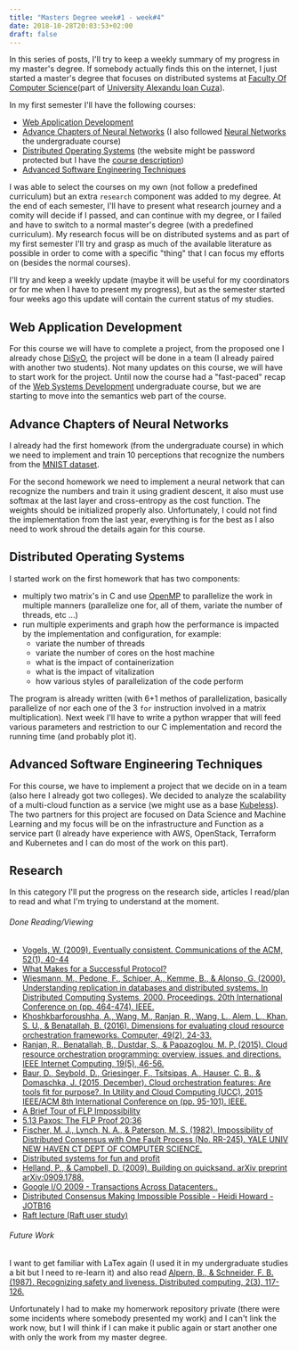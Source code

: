 ```yaml
---
title: "Masters Degree week#1 - week#4"
date: 2018-10-28T20:03:53+02:00
draft: false
---
```


In this series of posts, I'll try to keep a weekly summary of my progress in my master's degree.
If somebody actually finds this on the internet, I just started a master's degree that focuses on distributed systems at [Faculty Of Computer Science][info-iasi](part of [University Alexandu Ioan Cuza][uaic]).

In my first semester I'll have the following courses:

- [Web Application Development][wad]
- [Advance Chapters of Neural Networks][acnn] (I also followed [Neural Networks][nn] the undergraduate course)
- [Distributed Operating Systems][sod] (the website might be password protected but I have the [course description][sod-cd])
- [Advanced Software Engineering Techniques][aset]

I was able to select the courses on my own (not follow a predefined curriculum) but an extra `research` component was added to my degree.
At the end of each semester, I'll have to present what research journey and a comity will decide if I passed, and can continue with my degree, or I
failed and have to switch to a normal master's degree (with a predefined curriculum). My research focus will be on distributed systems and as part of my
first semester I'll try and grasp as much of the available literature as possible in order to come with a specific "thing" that I can focus my efforts on (besides the normal courses).


I'll try and keep a weekly update (maybe it will be useful for my coordinators or for me when I have to present my progress), but as the semester started four weeks ago this update will contain the current status of my studies.


## Web Application Development

For this course we will have to complete a project, from the proposed one I already chose [DiSyO][distyo], the project will be done in a team (I already paired with another two students). Not many updates on this course, we will have to start work for the project. Until now the course had a "fast-paced" recap of the [Web Systems Development][web] undergraduate course, but we are starting to move into the semantics web part of the course.

## Advance Chapters of Neural Networks

I already had the first homework (from the undergraduate course) in which we need to implement and train 
10 perceptions that recognize the numbers from the [MNIST dataset][MNIST].

For the second homework we need to implement a neural network that can recognize the numbers and train it using
gradient descent, it also must use softmax at the last layer and cross-entropy as the cost function. The weights should be
initialized properly also. Unfortunately, I could not find the implementation from the last year, everything is for the best as I also need
to work shroud the details again for this course.

## Distributed Operating Systems

I started work on the first homework that has two components:

- multiply two matrix's in C and use [OpenMP][openmp] to parallelize the work in multiple manners (parallelize one for, all of them, variate the number of threads, etc ...)
- run multiple experiments and graph how the performance is impacted by the implementation and configuration, for example:
  * variate the number of threads
  * variate the number of cores on the host machine
  * what is the impact of containerization
  * what is the impact of vitalization
  * how various styles of parallelization of the code perform

The program is already written (with 6+1 methos of parallelization, basically parallelize of nor each one of the 3 `for` instruction involved in a matrix multiplication).
Next week I'll have to write a python wrapper that will feed various parameters and restriction to our C implementation and record the running time (and probably plot it).


## Advanced Software Engineering Techniques

For this course, we have to implement a project that we decide on in a team (also here I already got two colleges). We decided to analyze the scalability of a multi-cloud function as a service (we might use as a base [Kubeless][kubeless]). The two partners for this project are focused on Data Science and Machine Learning and my focus will be on the infrastructure and Function as a service part (I already have experience with AWS, OpenStack, Terraform and Kubernetes and I can do most of the work on this part).


## Research

In this category I'll put the progress on the research side, articles I read/plan to read and what I'm trying to understand at the moment.


###### Done Reading/Viewing

- [Vogels, W. (2009). Eventually consistent. Communications of the ACM, 52(1), 40-44](http://citeseerx.ist.psu.edu/viewdoc/download?doi=10.1.1.187.8545&rep=rep1&type=pdf)
- [What Makes for a Successful Protocol?](https://tools.ietf.org/html/rfc5218)
- [Wiesmann, M., Pedone, F., Schiper, A., Kemme, B., & Alonso, G. (2000). Understanding replication in databases and distributed systems. In Distributed Computing Systems, 2000. Proceedings. 20th International Conference on (pp. 464-474). IEEE.](https://infoscience.epfl.ch/record/52326/files/IC_TECH_REPORT_199935.pdf)
- [Khoshkbarforoushha, A., Wang, M., Ranjan, R., Wang, L., Alem, L., Khan, S. U., & Benatallah, B. (2016). Dimensions for evaluating cloud resource orchestration frameworks. Computer, 49(2), 24-33.](http://dlib.scu.ac.ir/bitstream/Hannan/168669/1/7404193.pdf)
- [Ranjan, R., Benatallah, B., Dustdar, S., & Papazoglou, M. P. (2015). Cloud resource orchestration programming: overview, issues, and directions. IEEE Internet Computing, 19(5), 46-56.
](http://www.infosys.tuwien.ac.at/staff/sd/papers/Zeitschriftenartikel%202015%20S.%20Dustdar%20Cloud%20Resource.pdf)
- [Baur, D., Seybold, D., Griesinger, F., Tsitsipas, A., Hauser, C. B., & Domaschka, J. (2015, December). Cloud orchestration features: Are tools fit for purpose?. In Utility and Cloud Computing (UCC), 2015 IEEE/ACM 8th International Conference on (pp. 95-101). IEEE.](https://www.researchgate.net/profile/Athanasios_Tsitsipas/publication/290429973_Cloud_Orchestration_Features_Are_Tools_Fit_for_Purpose/links/58c0367b92851cbfd30bbfd3/Cloud-Orchestration-Features-Are-Tools-Fit-for-Purpose.pdf)
- [A Brief Tour of FLP Impossibility](https://www.the-paper-trail.org/post/2008-08-13-a-brief-tour-of-flp-impossibility/)
- [5.13 Paxos: The FLP Proof 20:36](https://www.youtube.com/watch?v=r6DZH7ETG5M)
- [Fischer, M. J., Lynch, N. A., & Paterson, M. S. (1982). Impossibility of Distributed Consensus with One Fault Process (No. RR-245). YALE UNIV NEW HAVEN CT DEPT OF COMPUTER SCIENCE.](http://www.dtic.mil/dtic/tr/fulltext/u2/a120161.pdf) 
- [Distributed systems for fun and profit](http://book.mixu.net/distsys/)
- [Helland, P., & Campbell, D. (2009). Building on quicksand. arXiv preprint arXiv:0909.1788.](https://arxiv.org/pdf/0909.1788.pdf)
- [Google I/O 2009 - Transactions Across Datacenters..](https://www.youtube.com/watch?v=srOgpXECblk)
- [Distributed Consensus Making Impossible Possible - Heidi Howard - JOTB16](https://www.youtube.com/watch?v=XUQJvMALfUA)
- [Raft lecture (Raft user study)](https://www.youtube.com/watch?v=YbZ3zDzDnrw)

###### Future Work
I want to get familiar with LaTex again (I used it in my undergraduate studies a bit but I need to re-learn it) and also read [Alpern, B., & Schneider, F. B. (1987). Recognizing safety and liveness. Distributed computing, 2(3), 117-126.](https://ecommons.cornell.edu/bitstream/handle/1813/6567/86-727.pdf?sequence=1)



Unfortunately I had to make my homerwork repository private (there were some incidents where somebody presented my work) and I can't link the work now, but I will think if I can make it public again or start another one with only the work from my master degree.


[info-iasi]: https://www.info.uaic.ro/bin/Main/
[uaic]: http://www.uaic.ro/
[wad]: https://profs.info.uaic.ro/~busaco/teach/courses/wade/
[acnn]: https://sites.google.com/view/rbenchea/advanced-chapters-of-neural-networks
[nn]: https://sites.google.com/view/rbenchea/neural-networks
[sod]: https://profs.info.uaic.ro/~vidrascu/MasterSOD/index.html
[aset]: https://profs.info.uaic.ro/~adiftene/Scoala/2019/ASET/index.html
[sod-cd]: https://profs.info.uaic.ro/~webdata/planuri/master/ro/MSD1104O1.pdf
[distyo]: https://profs.info.uaic.ro/~busaco/teach/courses/wade/projects/#distributed-os-onto
[web]: https://profs.info.uaic.ro/~busaco/teach/courses/websys/
[MNIST]: http://yann.lecun.com/exdb/mnist/
[openmp]: https://www.openmp.org/
[kubeless]: https://kubeless.io/
